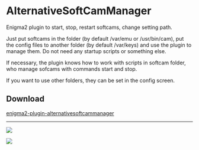 AlternativeSoftCamManager
=========
Enigma2 plugin to start, stop, restart softcams, change setting path.

Just put softcams in the folder (by default /var/emu or /usr/bin/cam),
put the config files to another folder (by default /var/keys) and use the plugin to manage them.
Do not need any startup scripts or something else.

If necessary, the plugin knows how to work with scripts in softcam folder,
who manage sofcams with commands start and stop.

If you want to use other folders, they can be set in the config screen.

Download
-------
[enigma2-plugin-alternativesoftcammanager](http://taapat.ho.ua/enigma2-plugin-alternativesoftcammanager/)

-------
![](https://cloud.githubusercontent.com/assets/1623947/10584486/309ba96e-769b-11e5-8fb0-e4a72ba0ab2c.jpg)

![](https://cloud.githubusercontent.com/assets/1623947/10584489/33dce3e0-769b-11e5-9452-21220a930226.jpg)

